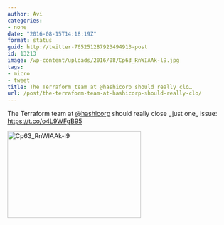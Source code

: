 ```yaml
---
author: Avi
categories:
- none
date: "2016-08-15T14:18:19Z"
format: status
guid: http://twitter-765251287923494913-post
id: 13213
image: /wp-content/uploads/2016/08/Cp63_RnWIAAk-l9.jpg
tags:
- micro
- tweet
title: The Terraform team at @hashicorp should really clo…
url: /post/the-terraform-team-at-hashicorp-should-really-clo/
---
```

The Terraform team at [@hashicorp](http://twitter.com/hashicorp) should really close \_just one\_ issue: https://t.co/o4L9WFgB95

<img width="300" height="195" src="http://aviflax.com/wp-content/uploads/2016/08/Cp63_RnWIAAk-l9-300x195.jpg" class="attachment-medium size-medium" alt="Cp63_RnWIAAk-l9" />